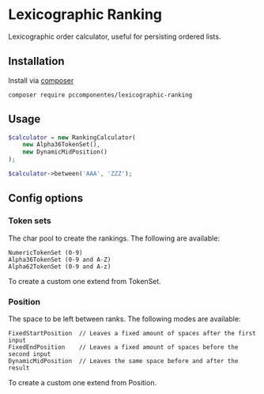 # Lexicographic Ranking

Lexicographic order calculator, useful for persisting ordered lists.

## Installation

Install via [composer](https://getcomposer.org/)

```shell
composer require pccomponentes/lexicographic-ranking
```

## Usage

```php
$calculator = new RankingCalculator(
    new Alpha36TokenSet(),
    new DynamicMidPosition()
);

$calculator->between('AAA', 'ZZZ');
```

## Config options
### Token sets

The char pool to create the rankings. The following are available:
```
NumericTokenSet (0-9)
Alpha36TokenSet (0-9 and A-Z)
Alpha62TokenSet (0-9 and A-z)
```
To create a custom one extend from TokenSet. 

### Position
The space to be left between ranks. The following modes are available:
```
FixedStartPosition  // Leaves a fixed amount of spaces after the first input
FixedEndPosition    // Leaves a fixed amount of spaces before the second input
DynamicMidPosition  // Leaves the same space before and after the result
```
To create a custom one extend from Position. 
